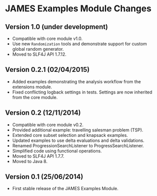 JAMES Examples Module Changes
=============================

Version 1.0 (under development)
-------------------------------

 - Compatible with core module v1.0.
 - Use new `Randomization` tools and demonstrate support for custom global random generator.
 - Moved to SLF4J API 1.7.12.

Version 0.2.1 (02/04/2015)
--------------------------

 - Added examples demonstrating the analysis workflow from the extensions module.
 - Fixed conflicting logback settings in tests. Settings are now inherited from the core module.

Version 0.2 (12/11/2014)
------------------------

 - Compatible with core module v0.2.
 - Provided additional example: travelling salesman problem (TSP).
 - Extended core subset selection and knapsack examples.
 - Updated examples to use delta evaluations and delta validations.
 - Renamed ProgressionSearchListener to ProgressSearchListener.
 - Simplified code using functional operations.
 - Moved to SLF4J API 1.7.7.
 - Moved to Java 8.
 
 
Version 0.1 (25/06/2014)
------------------------

 - First stable release of the JAMES Examples Module.